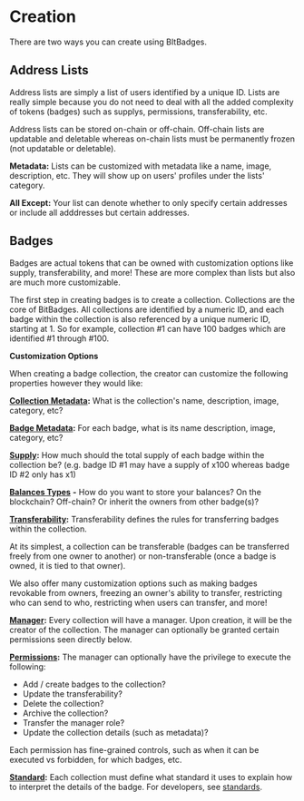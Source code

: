 # Creation

There are two ways you can create using BItBadges.&#x20;

## Address Lists

Address lists are simply a list of users identified by a unique ID. Lists are really simple because you do not need to deal with all the added complexity of tokens (badges) such as supplys, permissions, transferability, etc.&#x20;

Address lists can be stored on-chain or off-chain. Off-chain lists are updatable and deletable whereas on-chain lists must be permanently frozen (not updatable or deletable).&#x20;

**Metadata:** Lists can be customized with metadata like a name, image, description, etc. They will show up on users' profiles under the lists' category.

**All Except:** Your list can denote whether to only specify certain addresses or include all adddresses but certain addresses.

## **Badges**

Badges are actual tokens that can be owned with customization options like supply, transferability, and more! These are more complex than lists but also are much more customizable.

The first step in creating badges is to create a collection. Collections are the core of BitBadges. All collections are identified by a numeric ID, and each badge within the collection is also referenced by a unique numeric ID, starting at 1. So for example, collection #1 can have 100 badges which are identified #1 through #100.



**Customization Options**

When creating a badge collection, the creator can customize the following properties however they would like:

[**Collection Metadata**](../concepts/metadata.md)**:** What is the collection's name, description, image, category, etc?

[**Badge Metadata**](../concepts/metadata.md)**:** For each badge, what is its name description, image, category, etc?

[**Supply**](../concepts/total-supplys.md)**:** How much should the total supply of each badge within the collection be? (e.g. badge ID #1 may have a supply of x100 whereas badge ID #2 only has x1)

[**Balances Types**](../concepts/balances-types.md) **-** How do you want to store your balances? On the blockchain? Off-chain? Or inherit the owners from other badge(s)?

[**Transferability**](../concepts/transferability.md)**:** Transferability defines the rules for transferring badges within the collection.&#x20;

At its simplest, a collection can be transferable (badges can be transferred freely from one owner to another) or non-transferable (once a badge is owned, it is tied to that owner).

We also offer many customization options such as making badges revokable from owners, freezing an owner's ability to transfer, restricting who can send to who, restricting when users can transfer, and more!

[**Manager**](../concepts/manager.md)**:** Every collection will have a manager. Upon creation, it will be the creator of the collection. The manager can optionally be granted certain permissions seen directly below.

[**Permissions**](../concepts/manager.md)**:** The manager can optionally have the privilege to execute the following:

* Add / create badges to the collection?
* Update the transferability?
* Delete the collection?
* Archive the collection?
* Transfer the manager role?
* Update the collection details (such as metadata)?

Each permission has fine-grained controls, such as when it can be executed vs forbidden, for which badges, etc.

[**Standard**](../concepts/standards.md)**:** Each collection must define what standard it uses to explain how to interpret the details of the badge. For developers, see [standards](../../for-developers/concepts/standards.md).
